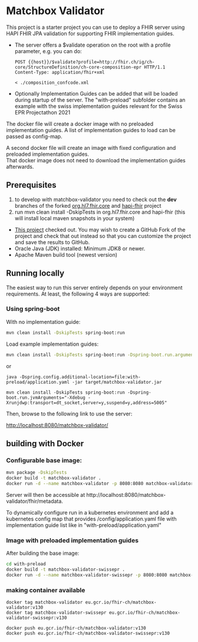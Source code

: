 # Matchbox Validator 

This project is a starter project you can use to deploy a FHIR server using HAPI FHIR JPA validation for supporting FHIR implementation guides.

- The server offers a $validate operation on the root with a profile parameter, e.g. you can do:

  ```
  POST {{host}}/$validate?profile=http://fhir.ch/ig/ch-core/StructureDefinition/ch-core-composition-epr HTTP/1.1
  Content-Type: application/fhir+xml
  
  < ./composition_confcode.xml
  ```   

- Optionally Implementation Guides can be added that will be loaded during startup of the server. The "with-preload" subfolder contains an example with the swiss implementation guides relevant for the Swiss EPR Projectathon 2021

The docker file will create a docker image with no preloaded implementation guides. A list of implementation guides to load can be passed as config-map.

A second docker file will create an image with fixed configuration and preloaded implementation guides.  
That docker image does not need to download the implementation guides afterwards.

## Prerequisites

1. to develop with matchbox-validator you need to check out the **dev** branches of the forked [org.hl7.fhir.core](https://github.com/ahdis/org.hl7.fhir.core/tree/dev) and [hapi-fhir](https://github.com/ahdis/hapi-fhir/tree/dev) project
2. run mvn clean install -DskipTests in org.hl7.fhir.core and hapi-fhir (this will install local maven snapshots in your system)

- [This project](https://github.com/ahdis/matchbox-validator) checked out. You may wish to create a GitHub Fork of the project and check that out instead so that you can customize the project and save the results to GitHub.
- Oracle Java (JDK) installed: Minimum JDK8 or newer.
- Apache Maven build tool (newest version)

## Running locally

The easiest way to run this server entirely depends on your environment requirements. At least, the following 4 ways are supported:

### Using spring-boot
With no implementation guide:
```bash
mvn clean install -DskipTests spring-boot:run
```
Load example implementation guides:
```bash
mvn clean install -DskipTests spring-boot:run -Dspring-boot.run.arguments=--spring.config.additional-location=file:with-preload/application.yaml
```
or
```
java -Dspring.config.additional-location=file:with-preload/application.yaml -jar target/matchbox-validator.jar
```

```
mvn clean install -DskipTests spring-boot:run -Dspring-boot.run.jvmArguments="-Xdebug -Xrunjdwp:transport=dt_socket,server=y,suspend=y,address=5005"
```


Then, browse to the following link to use the server:

[http://localhost:8080/matchbox-validator/](http://localhost:8080/matchbox-validator/)


## building with Docker

### Configurable base image:

```bash
mvn package -DskipTests
docker build -t matchbox-validator .
docker run -d --name matchbox-validator -p 8080:8080 matchbox-validator
```
Server will then be accessible at http://localhost:8080/matchbox-validator/fhir/metadata. 

To dynamically configure run in a kubernetes environment and add a kubernetes config map that provides /config/application.yaml file with implementation guide list like in "with-preload/application.yaml" 

### Image with preloaded implementation guides

After building the base image:
```bash
cd with-preload
docker build -t matchbox-validator-swissepr .
docker run -d --name matchbox-validator-swissepr -p 8080:8080 matchbox-validator-swissepr
```

### making container available
```
docker tag matchbox-validator eu.gcr.io/fhir-ch/matchbox-validator:v130
docker tag matchbox-validator-swissepr eu.gcr.io/fhir-ch/matchbox-validator-swissepr:v130

docker push eu.gcr.io/fhir-ch/matchbox-validator:v130
docker push eu.gcr.io/fhir-ch/matchbox-validator-swissepr:v130
```

